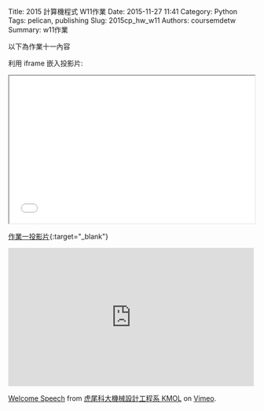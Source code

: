 Title: 2015 計算機程式 W11作業
Date: 2015-11-27 11:41
Category: Python
Tags: pelican, publishing
Slug: 2015cp_hw_w11
Authors: coursemdetw
Summary: w11作業

以下為作業十一內容

利用 iframe 嵌入投影片:

<iframe src="40423145_cp_w11_p.html" width="500" height="300"></iframe>

[作業一投影片](40423145_cp_w11_p.html){:target="_blank"}

<iframe src="https://player.vimeo.com/video/137724068" width="500" height="281" frameborder="0" webkitallowfullscreen mozallowfullscreen allowfullscreen></iframe> <p><a href="https://vimeo.com/137724068">Welcome Speech</a> from <a href="https://vimeo.com/user24079973">虎尾科大機械設計工程系 KMOL</a> on <a href="https://vimeo.com">Vimeo</a>.</p>
